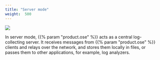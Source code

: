 ```yaml
---
title: "Server mode"
weight:  500
---
```

<!-- DISCLAIMER: This file is based on the syslog-ng Open Source Edition documentation https://github.com/balabit/syslog-ng-ose-guides/commit/2f4a52ee61d1ea9ad27cb4f3168b95408fddfdf2 and is used under the terms of The syslog-ng Open Source Edition Documentation License. The file has been modified by Axoflow. -->

![](/images/figures/fig-server_mode01.png)

In server mode, {{% param "product.ose" %}} acts as a central log-collecting server. It receives messages from {{% param "product.ose" %}} clients and relays over the network, and stores them locally in files, or passes them to other applications, for example, log analyzers.

